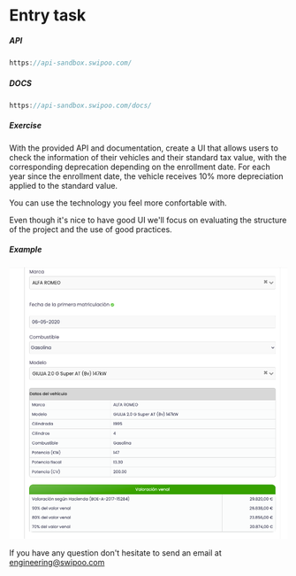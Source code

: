 # Entry task

##### API
```javascript
https://api-sandbox.swipoo.com/
```

##### DOCS

```javascript
https://api-sandbox.swipoo.com/docs/
```

##### Exercise

With the provided API and documentation, create a UI that allows users to check the information of their vehicles and their standard tax value, with the corresponding deprecation depending on the enrollment date. For each year since the enrollment date, the vehicle receives 10% more depreciation applied to the standard value.

You can use the technology you feel more confortable with.

Even though it's nice to have good UI we'll focus on evaluating the structure of the project and the use of good practices.

##### Example

![img](img.png)



If you have any question don't hesitate to send an email at [engineering@swipoo.com](mailto:engineering@swipoo.com)
